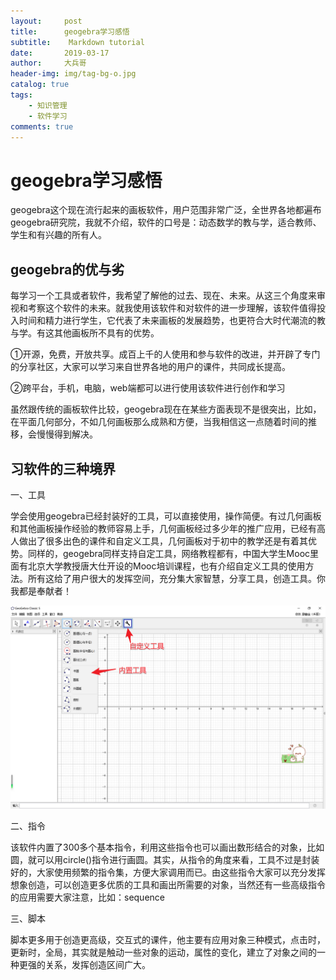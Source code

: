 ```yaml
---
layout:     post
title:      geogebra学习感悟
subtitle:    Markdown tutorial
date:       2019-03-17
author:     大兵哥
header-img: img/tag-bg-o.jpg
catalog: true
tags:
    - 知识管理
    - 软件学习
comments: true
---
```


# geogebra学习感悟

geogebra这个现在流行起来的画板软件，用户范围非常广泛，全世界各地都遍布geogebra研究院，我就不介绍，软件的口号是：动态数学的教与学，适合教师、学生和有兴趣的所有人。

## geogebra的优与劣

  每学习一个工具或者软件，我希望了解他的过去、现在、未来。从这三个角度来审视和考察这个软件的未来。就我使用该软件和对软件的进一步理解，该软件值得投入时间和精力进行学生，它代表了未来画板的发展趋势，也更符合大时代潮流的教与学。有这其他画板所不具有的优势。

①开源，免费，开放共享。成百上千的人使用和参与软件的改进，并开辟了专门的分享社区，大家可以学习来自世界各地的用户的课件，共同成长提高。

②跨平台，手机，电脑，web端都可以进行使用该软件进行创作和学习

虽然跟传统的画板软件比较，geogebra现在在某些方面表现不是很突出，比如，在平面几何部分，不如几何画板那么成熟和方便，当我相信这一点随着时间的推移，会慢慢得到解决。

## 习软件的三种境界

  一、工具

  学会使用geogebra已经封装好的工具，可以直接使用，操作简便。有过几何画板和其他画板操作经验的教师容易上手，几何画板经过多少年的推广应用，已经有高人做出了很多出色的课件和自定义工具，几何画板对于初中的教学还是有着其优势。同样的，geogebra同样支持自定工具，网络教程都有，中国大学生Mooc里面有北京大学教授唐大仕开设的Mooc培训课程，也有介绍自定义工具的使用方法。所有这给了用户很大的发挥空间，充分集大家智慧，分享工具，创造工具。你我都是奉献者！

![](../img2/Snipaste_2019-03-25_00-13-48.png)

  二、指令

该软件内置了300多个基本指令，利用这些指令也可以画出数形结合的对象，比如圆，就可以用circle()指令进行画圆。其实，从指令的角度来看，工具不过是封装好的，大家使用频繁的指令集，方便大家调用而已。由这些指令大家可以充分发挥想象创造，可以创造更多优质的工具和画出所需要的对象，当然还有一些高级指令的应用需要大家注意，比如：sequence

 三、脚本

脚本更多用于创造更高级，交互式的课件，他主要有应用对象三种模式，点击时，更新时，全局，其实就是触动一些对象的运动，属性的变化，建立了对象之间的一种更强的关系，发挥创造区间广大。



